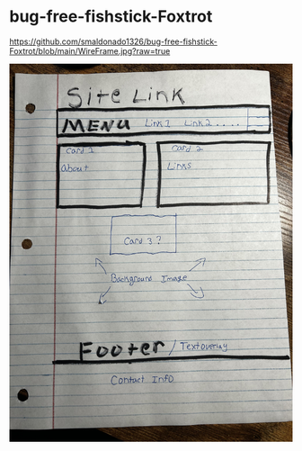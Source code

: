 # bug-free-fishstick-Foxtrot

https://github.com/smaldonado1326/bug-free-fishstick-Foxtrot/blob/main/WireFrame.jpg?raw=true

![WireFrame](https://github.com/smaldonado1326/bug-free-fishstick-Foxtrot/blob/main/WireFrame.jpg?raw=true)

